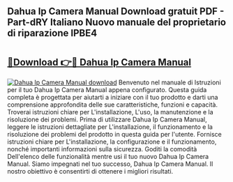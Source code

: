 ## Dahua Ip Camera Manual Download gratuit PDF - Part-dRY Italiano Nuovo manuale del proprietario di riparazione lPBE4

# <h2><a href="http://dfg9ixb.blite.top/?on=Dahua+Ip+Camera+Manual">🔗Download 👉🔴 Dahua Ip Camera Manual</a></h2>

[![Dahua Ip Camera Manual download](https://i.imgur.com/lujVjoI.png)](http://dfg9ixb.blite.top/?on=Dahua+Ip+Camera+Manual)
Benvenuto nel manuale di Istruzioni per il tuo Dahua Ip Camera Manual appena configurato. Questa guida completa è progettata per aiutarti a iniziare con il tuo prodotto e darti una comprensione approfondita delle sue caratteristiche, funzioni e capacità. Troverai istruzioni chiare per L'installazione, L'uso, la manutenzione e la risoluzione dei problemi. Prima di utilizzare Dahua Ip Camera Manual, leggere le istruzioni dettagliate per L'installazione, il funzionamento e la risoluzione dei problemi del prodotto in questa guida per l'utente. Fornisce istruzioni chiare per L'installazione, la configurazione e il funzionamento, nonché importanti informazioni sulla sicurezza. Goditi la comodità Dell'elenco delle funzionalità mentre usi il tuo nuovo Dahua Ip Camera Manual. Siamo impegnati nel tuo successo, Dahua Ip Camera Manual. Il nostro obiettivo è consentirti di ottenere i migliori risultati.
